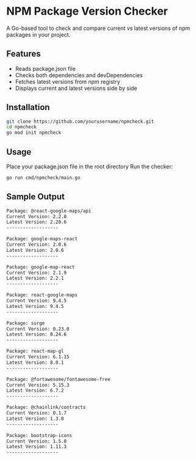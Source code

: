 # NPM Package Version Checker

A Go-based tool to check and compare current vs latest versions of npm packages in your project.

## Features

- Reads package.json file
- Checks both dependencies and devDependencies
- Fetches latest versions from npm registry
- Displays current and latest versions side by side

## Installation

```bash
git clone https://github.com/yourusername/npmcheck.git
cd npmcheck
go mod init npmcheck
```

## Usage

Place your package.json file in the root directory
Run the checker:

```bash
go run cmd/npmcheck/main.go
```

## Sample Output


```bash
Package: @react-google-maps/api
Current Version: 2.2.0
Latest Version: 2.20.6
-------------------

Package: google-maps-react
Current Version: 2.0.6
Latest Version: 2.0.6
-------------------

Package: google-map-react
Current Version: 2.1.9
Latest Version: 2.2.1
-------------------

Package: react-google-maps
Current Version: 9.4.5
Latest Version: 9.4.5
-------------------

Package: surge
Current Version: 0.23.0
Latest Version: 0.24.6
-------------------

Package: react-map-gl
Current Version: 6.1.15
Latest Version: 8.0.1
-------------------

Package: @fortawesome/fontawesome-free
Current Version: 5.15.3
Latest Version: 6.7.2
-------------------

Package: @chainlink/contracts
Current Version: 0.1.7
Latest Version: 1.3.0
-------------------

Package: bootstrap-icons
Current Version: 1.5.0
Latest Version: 1.11.3
-------------------
```
